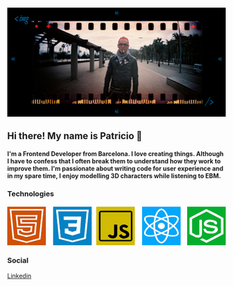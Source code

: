 ![header](assets/header.jpg)

## Hi there! My name is Patricio 👋

#### I'm a Frontend Developer from Barcelona. I love creating things. Although I have to confess that I often break them to understand how they work to improve them. I'm passionate about writing code for user experience and in my spare time, I enjoy modelling 3D characters while listening to EBM.

### Technologies

#### ![icons](assets/icons.png)

### Social

[Linkedin](https://www.linkedin.com/in/patricio-castro-luckydrawings/)
